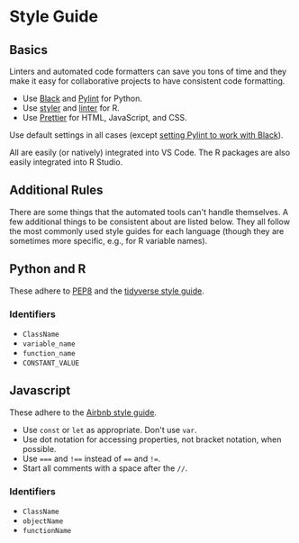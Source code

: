 # Style Guide

## Basics

Linters and automated code formatters can save you tons of time and they make
it easy for collaborative projects to have consistent code formatting.

- Use [Black](https://github.com/psf/black) and
[Pylint](https://pylint.pycqa.org/en/latest/) for Python.
- Use [styler](http://styler.r-lib.org/) and
[linter](https://github.com/jimhester/lintr) for R.
- Use [Prettier](https://prettier.io/) for HTML, JavaScript, and CSS.

Use default settings in all cases
(except [setting Pylint to work with Black](https://black.readthedocs.io/en/stable/guides/using_black_with_other_tools.html#pylint)).

All are easily
(or natively) integrated into VS Code. The R packages are also easily
integrated into R Studio.

## Additional Rules

There are some things that the automated tools can't handle themselves.
A few additional things to be consistent about are listed below. They all
follow the most commonly used style guides for each language
(though they are sometimes more specific, e.g., for R variable names).

## Python and R

These adhere to [PEP8](https://peps.python.org/pep-0008/) and
the [tidyverse style guide](http://style.tidyverse.org/).

### Identifiers

- `ClassName`
- `variable_name`
- `function_name`
- `CONSTANT_VALUE`

## Javascript

These adhere to the [Airbnb style guide](https://airbnb.io/javascript/).

- Use `const` or `let` as appropriate. Don't use `var`.
- Use dot notation for accessing properties, not bracket notation, when possible.
- Use `===` and `!==` instead of `==` and `!=`.
- Start all comments with a space after the `//`.

### Identifiers

- `ClassName`
- `objectName`
- `functionName`
